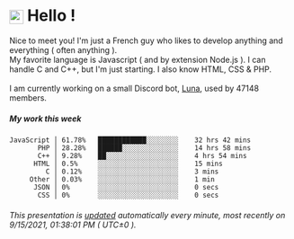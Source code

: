 # <img src="https://64.media.tumblr.com/a77fe63f35eafbe14be38765babf1cb2/ec4eb63d77592970-8f/s1280x1920/cb3343c17d8b4e6010ca747520d078d3dba9ac25.gif" style="vertical-align:middle" width="25px"> Hello !
Nice to meet you! I'm just a French guy who likes to develop anything and everything ( often anything ). <br/>My favorite language is Javascript ( and by extension Node.js ). I can handle C and C++, but I'm just starting. I also know HTML, CSS & PHP.<br/><br/>
I am currently working on a small Discord bot, [Luna](https://github.com/Asgarrrr/Luna), used by 47148 members.<br/>
##### My work this week<br/>
```
JavaScript │ 61.78%   ████████████░░░░░░░░    32 hrs 42 mins
       PHP │ 28.28%   ██████░░░░░░░░░░░░░░    14 hrs 58 mins
       C++ │ 9.28%    ██░░░░░░░░░░░░░░░░░░    4 hrs 54 mins
      HTML │ 0.5%     ░░░░░░░░░░░░░░░░░░░░    15 mins
         C │ 0.12%    ░░░░░░░░░░░░░░░░░░░░    3 mins
     Other │ 0.03%    ░░░░░░░░░░░░░░░░░░░░    1 min
      JSON │ 0%       ░░░░░░░░░░░░░░░░░░░░    0 secs
       CSS │ 0%       ░░░░░░░░░░░░░░░░░░░░    0 secs
```
###### This presentation is [updated](https://github.com/Asgarrrr) automatically every minute, most recently on 9/15/2021, 01:38:01 PM ( UTC±0 ).